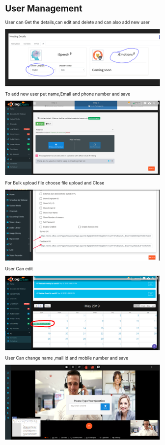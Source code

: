 # User Management

User can Get the details,can edit and delete and can also add new user

![](../.gitbook/assets/image%20%2819%29.png)

To add new user put name,Email and phone number and save

![](../.gitbook/assets/image%20%28254%29.png)

For Bulk upload file choose file upload and Close

![](../.gitbook/assets/image%20%28279%29.png)

User Can edit

![](../.gitbook/assets/image%20%28155%29.png)

User Can change name ,mail id  and mobile number and save

![](../.gitbook/assets/image%20%2889%29.png)



